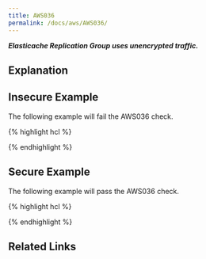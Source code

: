 ```yaml
---
title: AWS036
permalink: /docs/aws/AWS036/
---
```


***Elasticache Replication Group uses unencrypted traffic.***

## Explanation





## Insecure Example

The following example will fail the AWS036 check.

{% highlight hcl %}



{% endhighlight %}

## Secure Example

The following example will pass the AWS036 check.

{% highlight hcl %}



{% endhighlight %}

## Related Links


